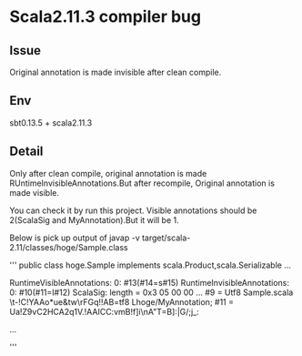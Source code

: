 # Scala2.11.3 compiler bug

## Issue

Original annotation is made invisible after clean compile.

## Env

sbt0.13.5 + scala2.11.3

## Detail

Only after clean compile, original annotation is made RUntimeInvisibleAnnotations.But after recompile, Original annotation is made visible.

You can check it by run this project.
Visible annotations should be 2(ScalaSig and MyAnnotation).But it will be 1.


Below is pick up output of javap -v target/scala-2.11/classes/hoge/Sample.class 

'''
public class hoge.Sample implements scala.Product,scala.Serializable
  ...

  RuntimeVisibleAnnotations:
    0: #13(#14=s#15)
  RuntimeInvisibleAnnotations:
    0: #10(#11=I#12)
    ScalaSig: length = 0x3
     05 00 00 
  ...
  #9 = Utf8               Sample.scala                       \t-!C!YAAo\*ue&tw\rFGq!!AB=tf8               Lhoge/MyAnnotation;
   #11 = Ua!Z9vC2HCA2q1V.!AAICC:vmB!f]i\nA\"T=B]:|G/;j_:
   
  ...

'''
